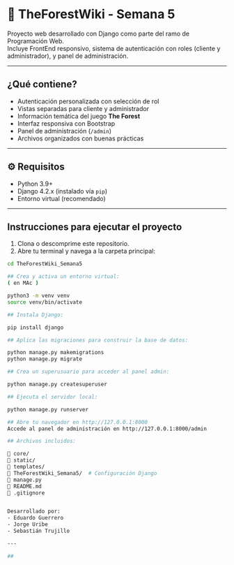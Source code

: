 # 🌲 TheForestWiki - Semana 5

Proyecto web desarrollado con Django como parte del ramo de Programación Web.  
Incluye FrontEnd responsivo, sistema de autenticación con roles (cliente y administrador), y panel de administración.

---

##  ¿Qué contiene?

 * Autenticación personalizada con selección de rol  
 * Vistas separadas para cliente y administrador  
 * Información temática del juego **The Forest**  
 * Interfaz responsiva con Bootstrap  
 * Panel de administración (`/admin`)  
 * Archivos organizados con buenas prácticas

---

## ⚙️ Requisitos

- Python 3.9+
- Django 4.2.x (instalado vía `pip`)
- Entorno virtual (recomendado)

---

##  Instrucciones para ejecutar el proyecto

1.  Clona o descomprime este repositorio.
2.  Abre tu terminal y navega a la carpeta principal:

   ```bash
   cd TheForestWiki_Semana5

## Crea y activa un entorno virtual:
   ( en MAc )

 python3 -m venv venv
source venv/bin/activate

## Instala Django:

pip install django

## Aplica las migraciones para construir la base de datos:

python manage.py makemigrations
python manage.py migrate

## Crea un superusuario para acceder al panel admin:

python manage.py createsuperuser

## Ejecuta el servidor local:

python manage.py runserver

## Abre tu navegador en http://127.0.0.1:8000
Accede al panel de administración en http://127.0.0.1:8000/admin

## Archivos incluidos:

📁 core/
📁 static/
📁 templates/
📁 TheForestWiki_Semana5/  # Configuración Django
📄 manage.py
📄 README.md
📄 .gitignore


Desarrollado por:
- Eduardo Guerrero
- Jorge Uribe
- Sebastián Trujillo

---

## 